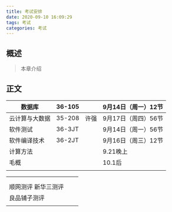 ```yaml
---
title: 考试安排
date: 2020-09-10 16:09:29
tags: 考试
categories: 考试
---
```


## 概述

> 本章介绍

<!--more-->

## 正文

| 数据库         | 36-105 |      | 9月14日（周一）12节 |
| -------------- | ------ | ---- | ------------------- |
| 云计算与大数据 | 35-208 | 许强 | 9月17日（周四）56节 |
| 软件测试       | 36-3JT |      | 9月14日（周一）56节 |
| 软件编译技术   | 36-2JT |      | 9月16日（周三）12节 |
| 计算方法       |        |      | 9.21晚上            |
| 毛概           |        |      | 10.1后              |
|                |        |      |                     |

|                     |      |      |
| ------------------- | ---- | ---- |
|                     |      |      |
|                     |      |      |
| 顺网测评 新华三测评 |      |      |
| 良品铺子测评        |      |      |
|                     |      |      |

